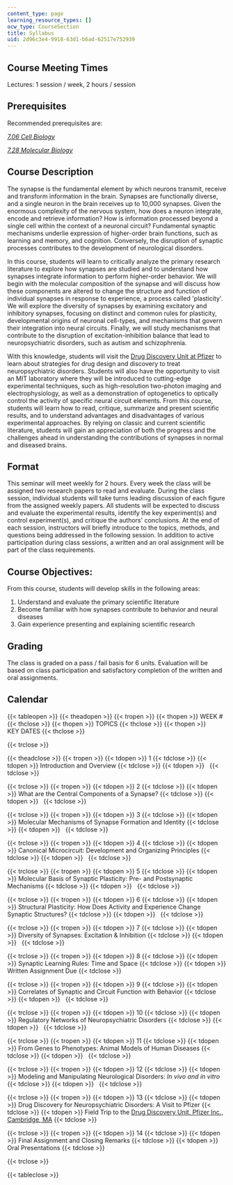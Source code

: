 ```yaml
---
content_type: page
learning_resource_types: []
ocw_type: CourseSection
title: Syllabus
uid: 2d96c3e4-9918-63d1-b6ad-62517e752939
---
```


Course Meeting Times
--------------------

Lectures: 1 session / week, 2 hours / session

Prerequisites
-------------

Recommended prerequisites are:

[_7.06 Cell Biology_](/courses/7-06-cell-biology-spring-2007/)

[_7.28 Molecular Biology_](/courses/7-28-molecular-biology-spring-2005/)

Course Description
------------------

The synapse is the fundamental element by which neurons transmit, receive and transform information in the brain. Synapses are functionally diverse, and a single neuron in the brain receives up to 10,000 synapses. Given the enormous complexity of the nervous system, how does a neuron integrate, encode and retrieve information? How is information processed beyond a single cell within the context of a neuronal circuit? Fundamental synaptic mechanisms underlie expression of higher-order brain functions, such as learning and memory, and cognition. Conversely, the disruption of synaptic processes contributes to the development of neurological disorders.

In this course, students will learn to critically analyze the primary research literature to explore how synapses are studied and to understand how synapses integrate information to perform higher-order behavior. We will begin with the molecular composition of the synapse and will discuss how these components are altered to change the structure and function of individual synapses in response to experience, a process called 'plasticity'. We will explore the diversity of synapses by examining excitatory and inhibitory synapses, focusing on distinct and common rules for plasticity, developmental origins of neuronal cell-types, and mechanisms that govern their integration into neural circuits. Finally, we will study mechanisms that contribute to the disruption of excitation-inhibition balance that lead to neuropsychiatric disorders, such as autism and schizophrenia.

With this knowledge, students will visit the [Drug Discovery Unit at Pfizer](http://www.pfizer.com/research/science_and_technology/rd_locations/ma_cambridge) to learn about strategies for drug design and discovery to treat neuropsychiatric disorders. Students will also have the opportunity to visit an MIT laboratory where they will be introduced to cutting-edge experimental techniques, such as high-resolution two-photon imaging and electrophysiology, as well as a demonstration of optogenetics to optically control the activity of specific neural circuit elements. From this course, students will learn how to read, critique, summarize and present scientific results, and to understand advantages and disadvantages of various experimental approaches. By relying on classic and current scientific literature, students will gain an appreciation of both the progress and the challenges ahead in understanding the contributions of synapses in normal and diseased brains.

Format
------

This seminar will meet weekly for 2 hours. Every week the class will be assigned two research papers to read and evaluate. During the class session, individual students will take turns leading discussion of each figure from the assigned weekly papers. All students will be expected to discuss and evaluate the experimental results, identify the key experiment(s) and control experiment(s), and critique the authors' conclusions. At the end of each session, instructors will briefly introduce to the topics, methods, and questions being addressed in the following session. In addition to active participation during class sessions, a written and an oral assignment will be part of the class requirements.

Course Objectives:
------------------

From this course, students will develop skills in the following areas:

1.  Understand and evaluate the primary scientific literature
2.  Become familiar with how synapses contribute to behavior and neural diseases
3.  Gain experience presenting and explaining scientific research

Grading
-------

The class is graded on a pass / fail basis for 6 units. Evaluation will be based on class participation and satisfactory completion of the written and oral assignments.

Calendar
--------

{{< tableopen >}}
{{< theadopen >}}
{{< tropen >}}
{{< thopen >}}
WEEK #
{{< thclose >}}
{{< thopen >}}
TOPICS
{{< thclose >}}
{{< thopen >}}
KEY DATES
{{< thclose >}}

{{< trclose >}}

{{< theadclose >}}
{{< tropen >}}
{{< tdopen >}}
1
{{< tdclose >}}
{{< tdopen >}}
Introduction and Overview
{{< tdclose >}}
{{< tdopen >}}
 
{{< tdclose >}}

{{< trclose >}}
{{< tropen >}}
{{< tdopen >}}
2
{{< tdclose >}}
{{< tdopen >}}
What are the Central Components of a Synapse?
{{< tdclose >}}
{{< tdopen >}}
 
{{< tdclose >}}

{{< trclose >}}
{{< tropen >}}
{{< tdopen >}}
3
{{< tdclose >}}
{{< tdopen >}}
Molecular Mechanisms of Synapse Formation and Identity
{{< tdclose >}}
{{< tdopen >}}
 
{{< tdclose >}}

{{< trclose >}}
{{< tropen >}}
{{< tdopen >}}
4
{{< tdclose >}}
{{< tdopen >}}
Canonical Microcircuit: Development and Organizing Principles
{{< tdclose >}}
{{< tdopen >}}
 
{{< tdclose >}}

{{< trclose >}}
{{< tropen >}}
{{< tdopen >}}
5
{{< tdclose >}}
{{< tdopen >}}
Molecular Basis of Synaptic Plasticity: Pre- and Postsynaptic Mechanisms
{{< tdclose >}}
{{< tdopen >}}
 
{{< tdclose >}}

{{< trclose >}}
{{< tropen >}}
{{< tdopen >}}
6
{{< tdclose >}}
{{< tdopen >}}
Structural Plasticity: How Does Activity and Experience Change Synaptic Structures?
{{< tdclose >}}
{{< tdopen >}}
 
{{< tdclose >}}

{{< trclose >}}
{{< tropen >}}
{{< tdopen >}}
7
{{< tdclose >}}
{{< tdopen >}}
Diversity of Synapses: Excitation & Inhibition
{{< tdclose >}}
{{< tdopen >}}
 
{{< tdclose >}}

{{< trclose >}}
{{< tropen >}}
{{< tdopen >}}
8
{{< tdclose >}}
{{< tdopen >}}
Synaptic Learning Rules: Time and Space
{{< tdclose >}}
{{< tdopen >}}
Written Assignment Due
{{< tdclose >}}

{{< trclose >}}
{{< tropen >}}
{{< tdopen >}}
9
{{< tdclose >}}
{{< tdopen >}}
Correlates of Synaptic and Circuit Function with Behavior
{{< tdclose >}}
{{< tdopen >}}
 
{{< tdclose >}}

{{< trclose >}}
{{< tropen >}}
{{< tdopen >}}
10
{{< tdclose >}}
{{< tdopen >}}
Regulatory Networks of Neuropsychiatric Disorders
{{< tdclose >}}
{{< tdopen >}}
 
{{< tdclose >}}

{{< trclose >}}
{{< tropen >}}
{{< tdopen >}}
11
{{< tdclose >}}
{{< tdopen >}}
From Genes to Phenotypes: Animal Models of Human Diseases
{{< tdclose >}}
{{< tdopen >}}
 
{{< tdclose >}}

{{< trclose >}}
{{< tropen >}}
{{< tdopen >}}
12
{{< tdclose >}}
{{< tdopen >}}
Modeling and Manipulating Neurological Disorders: _In vivo and in vitro_
{{< tdclose >}}
{{< tdopen >}}
 
{{< tdclose >}}

{{< trclose >}}
{{< tropen >}}
{{< tdopen >}}
13
{{< tdclose >}}
{{< tdopen >}}
Drug Discovery for Neuropsychiatric Disorders: A Visit to Pfizer
{{< tdclose >}}
{{< tdopen >}}
Field Trip to the [Drug Discovery Unit, Pfizer Inc., Cambridge, MA](http://www.pfizer.com/research/science_and_technology/rd_locations/ma_cambridge)
{{< tdclose >}}

{{< trclose >}}
{{< tropen >}}
{{< tdopen >}}
14
{{< tdclose >}}
{{< tdopen >}}
Final Assignment and Closing Remarks
{{< tdclose >}}
{{< tdopen >}}
Oral Presentations
{{< tdclose >}}

{{< trclose >}}

{{< tableclose >}}